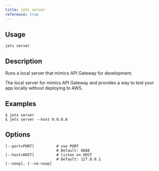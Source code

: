 ```yaml
---
title: jets server
reference: true
---
```


## Usage

    jets server

## Description

Runs a local server that mimics API Gateway for development.

The local server for mimics API Gateway and provides a way to test your app locally without deploying to AWS.

## Examples

    $ jets server
    $ jets server --host 0.0.0.0

## Options

```
[--port=PORT]          # use PORT
                       # Default: 8888
[--host=HOST]          # listen on HOST
                       # Default: 127.0.0.1
[--noop], [--no-noop]  
```

